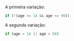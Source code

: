 A primeira variação:

```js
if (!(age >= 14 && age <= 90))
```

A segunda variação:

```js
if (age < 14 || age > 90)
```
